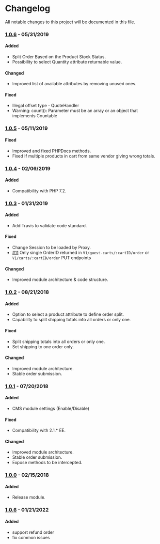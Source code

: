 # Changelog
All notable changes to this project will be documented in this file.

### [1.0.6](https://github.com/lofmp/magento2-split-order/releases/tag/1.0.6) - 05/31/2019
#### Added
- Split Order Based on the Product Stock Status.
- Possibility to select Quantity attribute returnable value.

#### Changed
- Improved list of available attributes by removing unused ones.

#### Fixed
- Illegal offset type - QuoteHandler
- Warning: count(): Parameter must be an array or an object that implements Countable


### [1.0.5](https://github.com/lofmp/magento2-split-order/releases/tag/1.0.5) - 05/11/2019
#### Fixed
- Improved and fixed PHPDocs methods.
- Fixed If multiple products in cart from same vendor giving wrong totals.

### [1.0.4](https://github.com/lofmp/magento2-split-order/releases/tag/1.0.4) - 02/06/2019
#### Added
- Compatibility with PHP 7.2.


### [1.0.3](https://github.com/lofmp/magento2-split-order/releases/tag/1.0.3) - 01/31/2019
#### Added
- Add Travis to validate code standard.

#### Fixed
- Change Session to be loaded by Proxy.
- [#11](https://github.com/lofmp/magento2-split-order/issues/11) Only single OrderID returned in `V1/guest-carts/:cartID/order` or `V1/carts/:cartID/order` PUT endpoints

#### Changed
- Improved module architecture & code structure.


### [1.0.2](https://github.com/lofmp/magento2-split-order/releases/tag/1.0.2) - 08/21/2018
#### Added
- Option to select a product attribute to define order split.
- Capability to split shipping totals into all orders or only one.

#### Fixed
- Split shipping totals into all orders or only one.
- Set shipping to one order only.

#### Changed
- Improved module architecture.
- Stable order submission.


### [1.0.1](https://github.com/lofmp/magento2-split-order/releases/tag/1.0.1) - 07/20/2018
#### Added
- CMS module settings (Enable/Disable)

#### Fixed
- Compatibility with 2.1.* EE.

#### Changed
- Improved module architecture.
- Stable order submission.
- Expose methods to be intercepted.


### [1.0.0](https://github.com/lofmp/magento2-split-order/releases/tag/1.0.0) - 02/15/2018
#### Added
- Release module.

### [1.0.6](https://github.com/lofmp/magento2-split-order/releases/tag/1.0.0) - 01/21/2022
#### Added
- support refund order
- fix common issues
